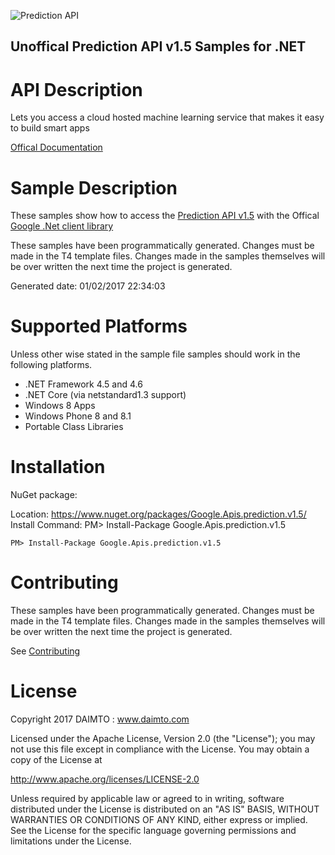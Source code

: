 ﻿![Prediction API](https://www.google.com/images/icons/feature/predictionapi-32.png)

## Unoffical Prediction API v1.5 Samples for .NET  ##

API Description
=============

Lets you access a cloud hosted machine learning service that makes it easy to build smart apps

[Offical Documentation](https://developers.google.com/prediction/docs/developer-guide)

Sample Description
=============

These samples show how to access the [Prediction API v1.5](https://developers.google.com/prediction/docs/developer-guide) with the Offical [Google .Net client library](https://github.com/google/google-api-dotnet-client)

These samples have been programmatically generated. Changes must be made in the T4 template files. Changes made in the samples themselves will be over written the next time the project is generated.

Generated date: 01/02/2017 22:34:03 

Supported Platforms
=================================

Unless other wise stated in the sample file samples should work in the following platforms.

* .NET Framework 4.5 and 4.6
* .NET Core (via netstandard1.3 support)
* Windows 8 Apps
* Windows Phone 8 and 8.1
* Portable Class Libraries

Installation
=================================

NuGet package:

Location: https://www.nuget.org/packages/Google.Apis.prediction.v1.5/ 
Install Command: PM>  Install-Package Google.Apis.prediction.v1.5

```
PM> Install-Package Google.Apis.prediction.v1.5
```

Contributing
=================================

These samples have been programmatically generated. Changes must be made in the T4 template files. Changes made in the samples themselves will be over written the next time the project is generated.

See [Contributing](CONTRIBUTING.md)

License
=================================

Copyright 2017 DAIMTO :  www.daimto.com

Licensed under the Apache License, Version 2.0 (the "License"); you may not use this file except in compliance with
the License. You may obtain a copy of the License at

http://www.apache.org/licenses/LICENSE-2.0

Unless required by applicable law or agreed to in writing, software distributed under the License is distributed on
an "AS IS" BASIS, WITHOUT WARRANTIES OR CONDITIONS OF ANY KIND, either express or implied. See the License for the
specific language governing permissions and limitations under the License.